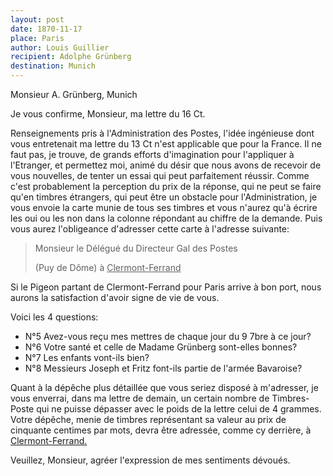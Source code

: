 ```yaml
---
layout: post
date: 1870-11-17
place: Paris
author: Louis Guillier
recipient: Adolphe Grünberg
destination: Munich
---
```


Monsieur A. Grünberg, Munich


Je vous confirme, Monsieur, ma lettre du 16 Ct.

Renseignements pris à l'Administration des Postes, l'idée ingénieuse dont vous
entretenait ma lettre du 13 Ct n'est applicable que pour la France.
Il ne faut pas, je trouve, de grands efforts d'imagination pour l'appliquer
à l'Etranger, et permettez moi, animé du désir que nous avons de recevoir de
vous nouvelles, de tenter un essai qui peut parfaitement réussir.
Comme c'est probablement la perception du prix de la réponse, qui ne peut se
faire qu'en timbres étrangers, qui peut être un obstacle pour l'Administration,
je vous envoie la carte munie de tous ses timbres et vous n'aurez qu'à écrire
les oui ou les non dans la colonne répondant au chiffre de la demande.
Puis vous aurez l'obligeance d'adresser cette carte à l'adresse suivante:

> Monsieur le Délégué du Directeur Gal des Postes
>
> (Puy de Dôme) à <ins>Clermont-Ferrand</ins>

Si le Pigeon partant de Clermont-Ferrand pour Paris arrive à bon port, nous
aurons la satisfaction d'avoir signe de vie de vous.

Voici les 4 questions:

* N°5 Avez-vous reçu mes mettres de chaque jour du 9 7bre à ce jour?
* N°6 Votre santé et celle de Madame Grünberg sont-elles bonnes?
* N°7 Les enfants vont-ils bien?
* N°8 Messieurs Joseph et Fritz font-ils partie de l'armée Bavaroise?

Quant à la dépêche plus détaillée que vous seriez disposé à m'adresser, je vous
enverrai, dans ma lettre de demain, un certain nombre de Timbres-Poste qui ne
puisse dépasser avec le poids de la lettre celui de 4 grammes.
Votre dépêche, menie de timbres représentant sa valeur au prix de cinquante
centimes par mots, devra être adressée, comme cy derrière,
à <ins>Clermont-Ferrand.</ins>


Veuillez, Monsieur, agréer l'expression de mes sentiments dévoués.
